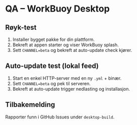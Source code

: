 # QA – WorkBuoy Desktop

## Røyk-test
1. Installer bygget pakke for din plattform.
2. Bekreft at appen starter og viser WorkBuoy splash.
3. Sett `CHANNEL=beta` og bekreft at auto-update check kjører.

## Auto-update test (lokal feed)
1. Start en enkel HTTP-server med en ny `.yml` + binær.
2. Sett `CHANNEL=beta` og pek til serveren.
3. Bekreft at auto-update trigger nedlasting og installasjon.

## Tilbakemelding
Rapporter funn i GitHub Issues under `desktop-build`.

